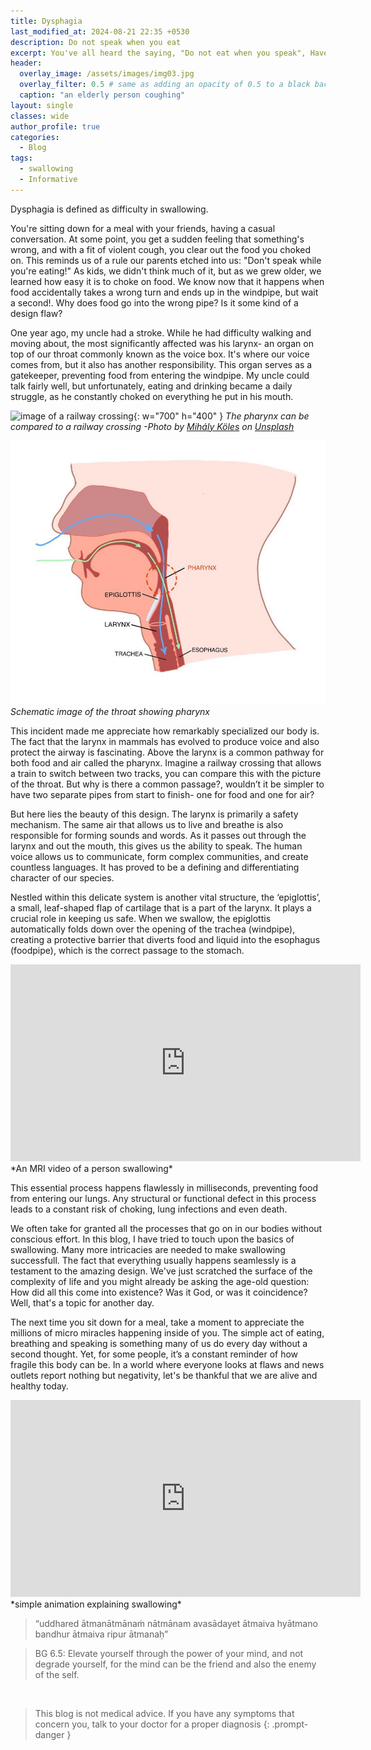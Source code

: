 ```yaml
---
title: Dysphagia
last_modified_at: 2024-08-21 22:35 +0530
description: Do not speak when you eat
excerpt: You've all heard the saying, "Do not eat when you speak", Have you wondered why? 
header:
  overlay_image: /assets/images/img03.jpg
  overlay_filter: 0.5 # same as adding an opacity of 0.5 to a black background
  caption: "an elderly person coughing" 
layout: single
classes: wide
author_profile: true
categories:
  - Blog
tags:
  - swallowing
  - Informative
---
```


Dysphagia is defined as difficulty in swallowing.

You're sitting down for a meal with your friends, having a casual conversation. At some point, you get a sudden feeling that something's wrong, and with a fit of violent cough, you clear out the food you choked on. This reminds us of a rule our parents etched into us: "Don't speak while you're eating!" As kids, we didn't think much of it, but as we grew older, we learned how easy it is to choke on food. We know now that it happens when food accidentally takes a wrong turn and ends up in the windpipe, but wait a second!. Why does food go into the wrong pipe? Is it some kind of a design flaw? 


One year ago, my uncle had a stroke. While he had difficulty walking and moving about, the most significantly affected was his larynx- an organ on top of our throat commonly known as the voice box. It's where our voice comes from, but it also has another responsibility. This organ serves as a gatekeeper, preventing food from entering the windpipe. My uncle could talk fairly well, but unfortunately, eating and drinking became a daily struggle, as he constantly choked on everything he put in his mouth.

![image of a railway crossing]( https://images.unsplash.com/photo-1667331574535-afb6ecfdd14d?q=80&w=1982&auto=format&fit=crop&ixlib=rb-4.0.3&ixid=M3wxMjA3fDB8MHxwaG90by1wYWdlfHx8fGVufDB8fHx8fA%3D%3D ){: w="700" h="400" }
*The pharynx can be compared to a railway crossing -Photo by <a href="https://unsplash.com/@mihaly_koles?utm_content=creditCopyText&utm_medium=referral&utm_source=unsplash">Mihály Köles</a> on <a href="https://unsplash.com/photos/a-close-up-of-a-train-track-dPkI3KcqGDw?utm_content=creditCopyText&utm_medium=referral&utm_source=unsplash">Unsplash</a>*

![schematic image of throat](/assets/Images/img02.jpg)
*Schematic image of the throat showing pharynx*

This incident made me appreciate how remarkably specialized our body is. The fact that the larynx in mammals has evolved to produce voice and also protect the airway is fascinating. Above the larynx is a common pathway for both food and air called the pharynx. Imagine a railway crossing that allows a train to switch between two tracks, you can compare this with the picture of the throat. But why is there a common passage?, wouldn’t it be simpler to have two separate pipes from start to finish- one for food and one for air?

But here lies the beauty of this design. The larynx is primarily a safety mechanism. The same air that allows us to live and breathe is also responsible for forming sounds and words. As it passes out through the larynx and out the mouth, this gives us the ability to speak. The human voice allows us to communicate, form complex communities, and create countless languages. It has proved to be a defining and differentiating character of our species.

Nestled within this delicate system is another vital structure, the ‘epiglottis’, a small, leaf-shaped flap of cartilage that is a part of the larynx. It plays a crucial role in keeping us safe. When we swallow, the epiglottis automatically folds down over the opening of the trachea (windpipe), creating a protective barrier that diverts food and liquid into the esophagus (foodpipe), which is the correct passage to the stomach.

<iframe width="560" height="315" src="https://www.youtube.com/embed/0MoJPhCIfYc?si=bT5B5ntUk-7nMaAW" title="YouTube video player" frameborder="0" allow="accelerometer; autoplay; clipboard-write; encrypted-media; gyroscope; picture-in-picture; web-share" referrerpolicy="strict-origin-when-cross-origin" allowfullscreen></iframe>
*An MRI video of a person swallowing*

This essential process happens flawlessly in milliseconds, preventing food from entering our lungs. Any structural or functional defect in this process leads to a constant risk of choking, lung infections and even death.

We often take for granted all the processes that go on in our bodies without conscious effort. In this blog, I have tried to touch upon the basics of swallowing. Many more intricacies are needed to make swallowing successfull. The fact that everything usually happens seamlessly is a testament to the amazing design. We've just scratched the surface of the complexity of life and you might already be asking the age-old question: How did all this come into existence? Was it God, or was it coincidence? Well, that's a topic for another day.

The next time you sit down for a meal, take a moment to appreciate the millions of micro miracles happening inside of you. The simple act of eating, breathing and speaking is something many of us do every day without a second thought. Yet, for some people, it’s a constant reminder of how fragile this body can be. In a world where everyone looks at flaws and news outlets report nothing but negativity, let's be thankful that we are alive and healthy today.

<iframe width="560" height="315" src="https://www.youtube.com/embed/YQm5RCz9Pxc?si=ZLrxwayGz_Bba91y" title="YouTube video player" frameborder="0" allow="accelerometer; autoplay; clipboard-write; encrypted-media; gyroscope; picture-in-picture; web-share" referrerpolicy="strict-origin-when-cross-origin" allowfullscreen></iframe>
*simple animation explaining swallowing*

<br/>

> “uddhared ātmanātmānaṁ nātmānam avasādayet ātmaiva hyātmano bandhur ātmaiva ripur ātmanaḥ”

> BG 6.5: Elevate yourself through the power of your mind, and not degrade yourself, for the mind can be the friend and also the enemy of the self.

<br/>

> This blog is not medical advice. If you have any symptoms that concern you, talk to your doctor for a proper diagnosis
{: .prompt-danger }